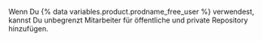 Wenn Du {% data variables.product.prodname_free_user %} verwendest, kannst Du unbegrenzt Mitarbeiter für öffentliche und private Repository hinzufügen.
